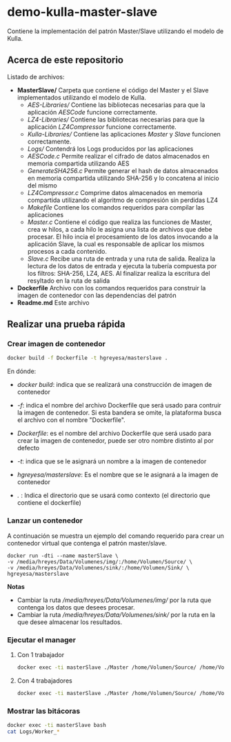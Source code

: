 # demo-kulla-master-slave

Contiene la implementación del patrón Master/Slave utilizando el modelo de Kulla.

## Acerca de este repositorio

Listado de archivos:

* **MasterSlave/** Carpeta que contiene el código del Master y el Slave implementados utilizando el modelo de Kulla.
  * *AES-Libraries/* Contiene las bibliotecas necesarias para que la aplicación *AESCode* funcione correctamente.
  * *LZ4-Libraries/* Contiene las bibliotecas necesarias para que la aplicación *LZ4Compressor* funcione correctamente.
  * *Kulla-Libraries/* Contiene las aplicaciones *Master* y *Slave* funcionen correctamente.
  * *Logs/* Contendrá los Logs producidos por las aplicaciones
  * *AESCode.c* Permite realizar el cifrado de datos almacenados en memoria compartida utilizando AES
  * *GenerateSHA256.c* Permite generar el hash de datos almacenados en memoria compartida utilizando SHA-256 y lo concatena al inicio del mismo
  * *LZ4Compressor.c* Comprime datos almacenados en memoria compartida utilizando el algoritmo de compresión sin perdidas LZ4
  * *Makefile* Contiene los comandos requeridos para compilar las aplicaciones
  * *Master.c* Contiene el código que realiza las funciones de Master, crea w hilos, a cada hilo le asigna una lista de archivos que debe procesar. El hilo incia el procesamiento de los datos invocando a la aplicación Slave, la cual es responsable de aplicar los mismos procesos a cada contenido. 
  * *Slave.c* Recibe una ruta de entrada y una ruta de salida. Realiza la lectura de los datos de entrada y ejecuta la tubería compuesta por los filtros: SHA-256, LZ4, AES. Al finalizar realiza la escritura del resyltado en la ruta de salida
* **Dockerfile** Archivo con los comandos requeridos para construir la imagen de contenedor con las dependencias del patrón
* **Readme.md** Este archivo

## Realizar una prueba rápida

### Crear imagen de contenedor

```bash
docker build -f Dockerfile -t hgreyesa/masterslave .
```

En dónde:

* *docker build*: indica que se realizará una construcción de imagen de contenedor

* *-f*: indica el nombre del archivo Dockerfile que será usado para contruir la imagen de contenedor. Si esta bandera se omite, la plataforma busca el archivo con el nombre "Dockerfile". 

* *Dockerfile*: es el nombre del archivo Dockerfile que será usado para crear la imagen de contenedor, puede ser otro nombre distinto al por defecto

* *-t*: indica que se le asignará un nombre a la imagen de contenedor

* *hgreyesa/masterslave*: Es el nombre que se le asignará a la imagen de contenedor

* *.* : Indica el directorio que se usará como contexto (el directorio que contiene el dockerfile)

### Lanzar un contenedor

A continuación se muestra un ejemplo del comando requerido para crear un contenedor virtual que contenga el patrón master/slave.

```
docker run -dti --name masterSlave \
-v /media/hreyes/Data/Volumenes/img/:/home/Volumen/Source/ \
-v /media/hreyes/Data/Volumenes/sink/:/home/Volumen/Sink/ \
hgreyesa/masterslave
```

**Notas**

* Cambiar la ruta */media/hreyes/Data/Volumenes/img/* por la ruta que contenga los datos que desees procesar.
* Cambiar la ruta */media/hreyes/Data/Volumenes/sink/* por la ruta en la que desee almacenar los resultados.

### Ejecutar el manager

1. Con 1 trabajador

   ```bash
   docker exec -ti masterSlave ./Master /home/Volumen/Source/ /home/Volumen/Sink/ 1
   ```

2. Con 4 trabajadores

   ```bash
   docker exec -ti masterSlave ./Master /home/Volumen/Source/ /home/Volumen/Sink/ 4
   ```

### Mostrar las bitácoras

```bash
docker exec -ti masterSlave bash
cat Logs/Worker_*
```

